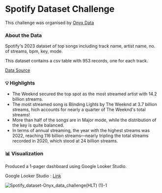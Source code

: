 # Spotify Dataset Challenge
This challenge was organised by [Onyx Data](https://onyxdata.ck.page/a12261b1fb)

### About the Data
Spotify's 2023 dataset of top songs including track name, artist name, no. of streams, bpm, key, mode.

This dataset contains a csv table with 953 records, one for each track.

[Data Source](https://onyxdata.ck.page/a12261b1fb)

### 💡 Highlights
- The Weeknd secured the top spot as the most streamed artist with 14.2 billion streams.
- The most streamed song is Blinding Lights by The Weeknd at 3.7 billion streams, hich accounts for nearly a quarter of The Weeknd's total streams!
- More than half of the songs are in Major mode, while the distribution of the key is quite balanced.
- In terms of annual streaming, the year with the highest streams was 2022, reaching 116 billion streams—nearly tripling the total streams recorded in 2020, which stood at 24 billion streams.

### 📊 Visualization
Produced a 1-pager dashboard using Google Looker Studio.

Google Looker Studio : [Link](https://lookerstudio.google.com/u/0/reporting/ed8061f0-a939-45d7-9d7d-796427c3e207?s=g7VbsOhxadM)

![Spotify_dataset-_Onyx_data_challenge_(HLT) (1)-1](https://github.com/haiilingg/Spotify-Dataset-Challenge/assets/130296433/b9c58cfc-51c5-46a5-a502-1939769c768f)

